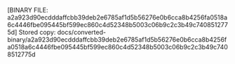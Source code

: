 [BINARY FILE: a2a923d90ecdddaffcbb39deb2e6785af1d5b56276e0b6cca8b4256fa0518a6c4446fbe095445bf599ec860c4d52348b5003c06b9c2c3b49c7408512775d]
Stored copy: docs/converted-binary/a2a923d90ecdddaffcbb39deb2e6785af1d5b56276e0b6cca8b4256fa0518a6c4446fbe095445bf599ec860c4d52348b5003c06b9c2c3b49c7408512775d
